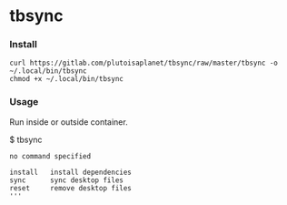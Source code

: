 # tbsync

### Install

```shell
curl https://gitlab.com/plutoisaplanet/tbsync/raw/master/tbsync -o ~/.local/bin/tbsync
chmod +x ~/.local/bin/tbsync
```

### Usage
Run inside or outside container.

$ tbsync
```shell
no command specified

install   install dependencies
sync      sync desktop files
reset     remove desktop files
'''
